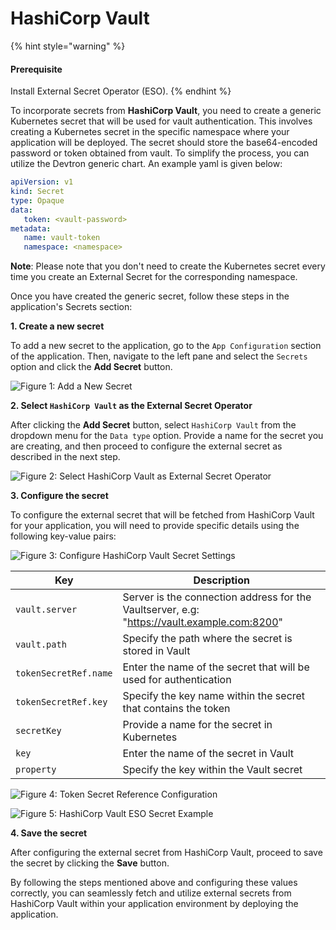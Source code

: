 # HashiCorp Vault

{% hint style="warning" %}
#### Prerequisite

Install External Secret Operator (ESO).
{% endhint %}

To incorporate secrets from **HashiCorp Vault**, you need to create a generic Kubernetes secret that will be used for vault authentication. This involves creating a Kubernetes secret in the specific namespace where your application will be deployed. The secret should store the base64-encoded password or token obtained from vault. To simplify the process, you can utilize the Devtron generic chart. An example yaml is given below:

```yaml
apiVersion: v1
kind: Secret
type: Opaque
data:
   token: <vault-password>
metadata:
   name: vault-token
   namespace: <namespace>
```

**Note**: Please note that you don't need to create the Kubernetes secret every time you create an External Secret for the corresponding namespace.

Once you have created the generic secret, follow these steps in the application's Secrets section:

**1. Create a new secret**

To add a new secret to the application, go to the `App Configuration` section of the application. Then, navigate to the left pane and select the `Secrets` option and click the **Add Secret** button.

![Figure 1: Add a New Secret](https://devtron-public-asset.s3.us-east-2.amazonaws.com/images/creating-application/secrets/hc-add-secret.jpg)

**2. Select `HashiCorp Vault` as the External Secret Operator**

After clicking the **Add Secret** button, select `HashiCorp Vault` from the dropdown menu for the `Data type` option. Provide a name for the secret you are creating, and then proceed to configure the external secret as described in the next step.

![Figure 2: Select HashiCorp Vault as External Secret Operator](https://devtron-public-asset.s3.us-east-2.amazonaws.com/images/creating-application/secrets/hc-secret-type.jpg)

**3. Configure the secret**

To configure the external secret that will be fetched from HashiCorp Vault for your application, you will need to provide specific details using the following key-value pairs:

![Figure 3: Configure HashiCorp Vault Secret Settings](https://devtron-public-asset.s3.us-east-2.amazonaws.com/images/creating-application/secrets/hc-secret-configure.jpg)

| Key                   | Description                                                                                 |
| --------------------- | ------------------------------------------------------------------------------------------- |
| `vault.server`        | Server is the connection address for the Vaultserver, e.g: "https://vault.example.com:8200" |
| `vault.path`          | Specify the path where the secret is stored in Vault                                        |
| `tokenSecretRef.name` | Enter the name of the secret that will be used for authentication                           |
| `tokenSecretRef.key`  | Specify the key name within the secret that contains the token                              |
| `secretKey`           | Provide a name for the secret in Kubernetes                                                 |
| `key`                 | Enter the name of the secret in Vault                                                       |
| `property`            | Specify the key within the Vault secret                                                     |

![Figure 4: Token Secret Reference Configuration](https://devtron-public-asset.s3.us-east-2.amazonaws.com/images/creating-application/secrets/tokenSecretRef.jpg)

![Figure 5: HashiCorp Vault ESO Secret Example](https://devtron-public-asset.s3.us-east-2.amazonaws.com/images/creating-application/secrets/hc-eso.jpg)

**4. Save the secret**

After configuring the external secret from HashiCorp Vault, proceed to save the secret by clicking the **Save** button.

By following the steps mentioned above and configuring these values correctly, you can seamlessly fetch and utilize external secrets from HashiCorp Vault within your application environment by deploying the application.
